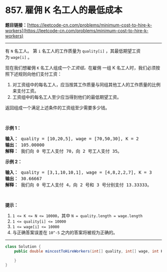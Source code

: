 # 857. 雇佣 K 名工人的最低成本

**题目链接：**[https://leetcode-cn.com/problems/minimum-cost-to-hire-k-workers](https://leetcode-cn.com/problems/minimum-cost-to-hire-k-workers)

---

<div class="content__1Y2H">
 <div class="notranslate">
  <p>有 <code>N</code>&nbsp;名工人。&nbsp;第&nbsp;<code>i</code>&nbsp;名工人的工作质量为&nbsp;<code>quality[i]</code>&nbsp;，其最低期望工资为&nbsp;<code>wage[i]</code>&nbsp;。</p> 
  <p>现在我们想雇佣&nbsp;<code>K</code>&nbsp;名工人组成一个<em>工资组。</em>在雇佣&nbsp;一组 K 名工人时，我们必须按照下述规则向他们支付工资：</p> 
  <ol> 
   <li>对工资组中的每名工人，应当按其工作质量与同组其他工人的工作质量的比例来支付工资。</li> 
   <li>工资组中的每名工人至少应当得到他们的最低期望工资。</li> 
  </ol> 
  <p>返回组成一个满足上述条件的工资组至少需要多少钱。</p> 
  <p>&nbsp;</p> 
  <ol> 
  </ol> 
  <p><strong>示例 1：</strong></p> 
  <pre class="language-text"><strong>输入： </strong>quality = [10,20,5], wage = [70,50,30], K = 2
<strong>输出： </strong>105.00000
<strong>解释：</strong> 我们向 0 号工人支付 70，向 2 号工人支付 35。</pre> 
  <p><strong>示例 2：</strong></p> 
  <pre class="language-text"><strong>输入： </strong>quality = [3,1,10,10,1], wage = [4,8,2,2,7], K = 3
<strong>输出： </strong>30.66667
<strong>解释： </strong>我们向 0 号工人支付 4，向 2 号和 3 号分别支付 13.33333。</pre> 
  <p>&nbsp;</p> 
  <p><strong>提示：</strong></p> 
  <ol> 
   <li><code>1 &lt;= K &lt;= N &lt;= 10000</code>，其中&nbsp;<code>N = quality.length = wage.length</code></li> 
   <li><code>1 &lt;= quality[i] &lt;= 10000</code></li> 
   <li><code>1 &lt;= wage[i] &lt;= 10000</code></li> 
   <li>与正确答案误差在&nbsp;<code>10^-5</code>&nbsp;之内的答案将被视为正确的。</li> 
  </ol> 
 </div>
</div>

---

```java
class Solution {
    public double mincostToHireWorkers(int[] quality, int[] wage, int K) {
        
    }
}
```